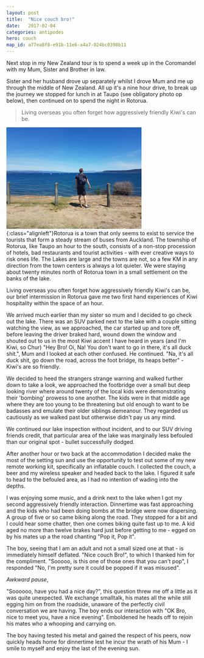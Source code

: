 ```yaml
---
layout: post
title:  "Nice couch bro!"
date:   2017-02-04
categories: antipodes
hero: couch
map_id: a77ea8f8-e91b-11e6-a4a7-024bc0398b11
---
```

Next stop in my New Zealand tour is to spend a week up in the Coromandel with my Mum, Sister and Brother in law.

Sister and her husband drove up separately whilst I drove Mum and me up through the middle of New Zealand. All up it's a nine hour drive, to break up the journey we stopped for lunch in at Taupo (see obligatory photo op below), then continued on to spend the night in Rotorua.

> Living overseas you often forget how aggressively friendly Kiwi's can be.

![image-title-here](/assets/img/posts/taupo.png){:class="alignleft"}Rotorua is a town that only seems to exist to service the tourists that form a steady stream of buses from Auckland. The township of Rotorua, like Taupo an hour to the south, consists of a non-stop procession of hotels, bad restaurants and tourist activities - with ever creative ways to risk ones life. The Lakes are large and the towns are not, so a few KM in any direction from the town centers is always a lot quieter. We were staying about twenty minutes north of Rotorua town in a small settlement on the banks of the lake.

Living overseas you often forget how aggressively friendly Kiwi's can be, our brief intermission in Rotorua gave me two first hand experiences of Kiwi hospitality within the space of an hour.

We arrived much earlier than my sister so mum and I decided to go check out the lake. There was an SUV parked next to the lake with a couple sitting watching the view, as we approached, the car started up and tore off, before leaving the driver braked hard, wound down the window and shouted out to us in the most Kiwi accent I have heard in years (and I'm Kiwi, so Chur) "Hey Bro! Oi, Na! You don't want to go in there, it's all duck shit.", Mum and I looked at each other confused. He continued. "Na, it's all duck shit, go down the road, across the foot bridge, its heaps better" - Kiwi's are so friendly.

We decided to heed the strangers strange warning and walked further down to take a look, we approached the footbridge  over a small but deep looking river where around twenty of the local kids were demonstrating their 'bombing' prowess to one another. The kids were in that middle age where they are too young to be threatening but old enough to want to be badasses and emulate their older siblings demeanour. They regarded us cautiously as we walked past but otherwise didn't pay us any mind.

We continued our lake inspection without incident, and to our SUV driving friends credit, that particular area of the lake was marginally less befouled than our original spot - bullet successfully dodged.

After another hour or two back at the accommodation I decided make the most of the setting sun and use the opportunity to test out some of my new remote working kit, specifically an inflatable couch. I collected the couch, a beer and my wireless speaker and headed back to the lake. I figured it safe to head to the befouled area, as I had no intention of wading into the depths.

I was enjoying some music, and a drink next to the lake when I got my second aggressively friendly interaction. Dinnertime was fast approaching and the kids who had been doing bombs at the bridge were now dispersing. A group of five or so came biking along the road. They stopped for a bit and I could hear some chatter, then one comes biking quite fast up to me. A kid aged no more than twelve brakes hard just before getting to me - egged on by his mates up a the road chanting "Pop it, Pop it".

The boy, seeing that I am an adult and not a small sized one at that - is immediately himself deflated. "Nice couch Bro!", to which I thanked him for the compliment. "Sooooo, is this one of those ones that you can't pop", I responded "No, I'm pretty sure it could be popped if it was misused".

*Awkward pause*,

"Soooooo, have you had a nice day?", this question threw me off a little as it was quite unexpected. We exchange smalltalk, his mates all the while still egging him on from the roadside, unaware of the perfectly civil conversation we are having. The boy ends our interaction with "OK Bro, nice to meet you, have a nice evening". Emboldened he heads off to rejoin his mates who a whooping and carrying on.

The boy having tested his metal and gained the respect of his peers, now quickly heads home for dinnertime lest he incur the wrath of his Mum - I smile to myself and enjoy the last of the evening sun.
